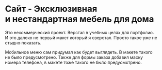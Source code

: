 # Сайт - Эксклюзивная и нестандартная мебель для дома
Это некоммерческий проект. Верстал в учебных целях для портфолио. И это далеко не первый макет который я сверстал. Просто такое уже не стыдно показать.

Мобильное меню сам придумал как будет выглядеть. В макете такого не было предусмотрено.
Также для формы заказа добавил маску номера телефона, в макете тоже такого не было предусмотрено. 
